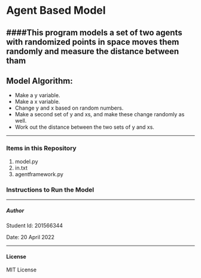 # Agent Based Model
####This program models a set of two agents with randomized points in space moves them randomly and measure the distance between tham
---
## Model Algorithm:
* Make a y variable.
* Make a x variable.
* Change y and x based on random numbers.
* Make a second set of y and xs, and make these change randomly as well.
* Work out the distance between the two sets of y and xs.


---
### Items in this Repository

1. model.py  
2. in.txt  
3. agentframework.py  
  

### Instructions to Run the Model


---
##### Author 
  
Student Id: 201566344  

Date: 20 April 2022  

---
#### License 
MIT License
